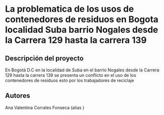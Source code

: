 # La problematica de los usos de contenedores de residuos en Bogota localidad Suba barrio Nogales desde la Carrera 129 hasta la carrera 139

## Descripción del proyecto
En Bogotá D.C en la localidad de Suba en el barrio Nogales desde la Carrera 129 hasta la carrera 139 se presenta un conflicto en el uso de los contenedores de residuos esto por los trabajadores de reciclaje 

## Autores
Ana Valentina Corrales Fonseca (alias )